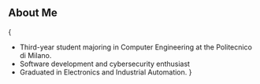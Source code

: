 ## About Me
{
  * Third-year student majoring in Computer Engineering at the Politecnico di Milano. 
  * Software development and cybersecurity enthusiast
  * Graduated in Electronics and Industrial Automation.
}
